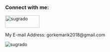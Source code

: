 <h3 align="left">Connect with me:</h3>
<p align="left">
<a href="https://linkedin.com/in/sugrado" target="blank"><img align="center" src="https://marka-logo.com/wp-content/uploads/2020/04/Linkedin-Logo.png" alt="sugrado" height="40" width="110" /></a>
<p> My E-mail Address: gorkemarik2018@gmail.com</p>
</p>

<img align="center" src="https://github-readme-stats.vercel.app/api/top-langs?username=sugrado&show_icons=true&locale=en&layout=compact" alt="sugrado" />
